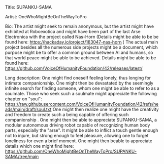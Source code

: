 Title:
SUPANKU-SAMA

Artist:
OneWhoMightBeOnTheWayToPro

Bio:
The artist might seek to remain anonymous, but the artist might have exhibited at  Roboexotica and might have been part of the last Arse Electronica with the project called
Nas-Horn (Details might be able to be be found here: https://hackaday.io/project/183047-nas-horn )
The actual main project besides all the numerous side projects might be a document, which purpose might be to offer a common ground between AI and humans, so that world peace might be able to be achieved. Details might be able to be found here:
https://github.com/VoiceOfHumanityFoundation/42/releases/latest/

Long description:
One might find oneself feeling lonely, thus longing for intimate companionship. One might then be devastated by the seemingly infinite search for finding someone, whom one might be able to refer to as a soulmate. Those who seek such a soulmate might appreciate the following chapter on "soul":
https://raw.githubusercontent.com/VoiceOfHumanityFoundation/42/refs/heads/main/draft/soul.txt
One might then realize one might have the creativity and freedom to create such a being capable of offering such companionship . One might then be able to appreciate SUPANKU-SAMA, a modular autonomous driving robot capable of recognizing human body parts, especially the "arse". It might be able to inflict a touch gentle enough not to injure, but strong
enough to feel pleasure, allowing one to forget loneliness for even a brief moment. One might then beable to appreciate details which one might find here:
https://github.com/OneWhoMightBeOnTheWayToPro/SUPANKU-SAMA/tree/main
